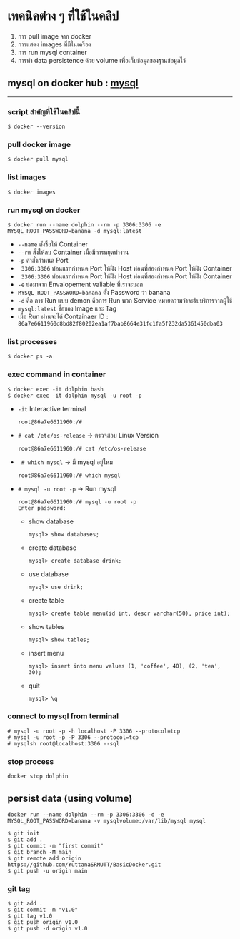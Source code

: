 # เทคนิคต่าง ๆ ที่ใช้ในคลิป
1. การ pull image จาก docker
2. การแสดง images ที่มีในเครื่อง
3. การ run mysql container
4. การทำ data persistence ด้วย volume เพื่อเก็บข้อมูลของฐานข้อมูลไว้

## mysql on docker hub : [mysql](https://hub.docker.com/_/mysql)
---


### script สำคัญที่ใช้ในคลิปนี้
```
$ docker --version
```

### pull docker image
```
$ docker pull mysql
```

### list images
```
$ docker images
```

### run mysql on docker
```
$ docker run --name dolphin --rm -p 3306:3306 -e MYSQL_ROOT_PASSWORD=banana -d mysql:latest
```
* ``--name`` ตั้งชื่อให้ Container
* ``--rm`` สั่งให้ลบ Container เมื่อมีการหยุดทำงาน
* ``-p`` คำสั่งกำหนด Port
* `` 3306:3306`` ท่อนแรกกำหนด Port ให้ฝั่ง Host ท่อนที่สองกำหนด Port ให้ฝั่ง Container
* `` 3306:3306`` ท่อนแรกกำหนด Port ให้ฝั่ง Host ท่อนที่สองกำหนด Port ให้ฝั่ง Container
* ``-e`` ย่อมาจาก Envalopement valiable ที่เราจะบอก
* ``MYSQL_ROOT_PASSWORD=banana`` ตั้ง Password ว่า banana
* ``-d`` คือ การ Run แบบ demon คือการ Run พวก Service หมายความว่าจะรับบริการจากผู้ใช้
* ``mysql:latest`` ชื่อของ Image และ Tag
*  เมื่อ Run ผ่านจะได้ Containaer ID : ` 86a7e6611960d8bd82f80202ea1af7bab8664e31fc1fa5f232da5361450dba03`


### list processes
```
$ docker ps -a
```

### exec command in container
```
$ docker exec -it dolphin bash
$ docker exec -it dolphin mysql -u root -p
```
* `-it` Interactive terminal

    ```
    root@86a7e6611960:/#
    ```
    
* `# cat /etc/os-release` -> ตรวจสอบ Linux Version
    ```
    root@86a7e6611960:/# cat /etc/os-release
    ``` 

* ` # which mysql` -> มี mysql อยู่ไหม
    ```
    root@86a7e6611960:/# which mysql
    ```

* `# mysql -u root -p` -> Run mysql
    ```
    root@86a7e6611960:/# mysql -u root -p
    Enter password:
    ```
    * show database
        ```
        mysql> show databases;
        ```
    * create database
        ```
        mysql> create database drink;
        ```
    * use database
        ```
        mysql> use drink;
        ```
    * create table
        ```
        mysql> create table menu(id int, descr varchar(50), price int);
        ```
    * show tables
        ```
        mysql> show tables;
        ```
    * insert menu
        ```
        mysql> insert into menu values (1, 'coffee', 40), (2, 'tea', 30);
        ```
    * quit
        ```
        mysql> \q
        ```



    

### connect to mysql from terminal
```
# mysql -u root -p -h localhost -P 3306 --protocol=tcp
# mysql -u root -p -P 3306 --protocol=tcp
# mysqlsh root@localhost:3306 --sql
```

### stop process
```
docker stop dolphin
```

## persist data (using volume)
```
docker run --name dolphin --rm -p 3306:3306 -d -e MYSQL_ROOT_PASSWORD=banana -v mysqlvolume:/var/lib/mysql mysql
```


<!-- 10:15/23:59 -->


```
$ git init
$ git add .
$ git commit -m "first commit"
$ git branch -M main
$ git remote add origin https://github.com/YuttanaSRMUTT/BasicDocker.git
$ git push -u origin main
```

### git tag
```
$ git add .
$ git commit -m "v1.0"
$ git tag v1.0
$ git push origin v1.0
$ git push -d origin v1.0
```